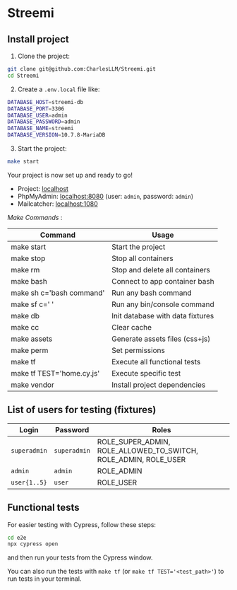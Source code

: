 # Streemi

<!-- TODO description -->

## Install project

1. Clone the project:

```bash
git clone git@github.com:CharlesLLM/Streemi.git
cd Streemi
```

2. Create a `.env.local` file like:

```bash
DATABASE_HOST=streemi-db
DATABASE_PORT=3306
DATABASE_USER=admin
DATABASE_PASSWORD=admin
DATABASE_NAME=streemi
DATABASE_VERSION=10.7.8-MariaDB
```

3. Start the project:

```bash
make start
```

Your project is now set up and ready to go!

- Project: [localhost](http://localhost/)
- PhpMyAdmin: [localhost:8080](http://localhost:8080) (user: `admin`, password: `admin`)
- Mailcatcher: [localhost:1080](http://localhost:1080)

*Make Commands* :

| Command                   | Usage                            |
| ------------------------- | -------------------------------- |
| make start                | Start the project                |
| make stop                 | Stop all containers              |
| make rm                   | Stop and delete all containers   |
| make bash                 | Connect to app container bash    |
| make sh c='bash command'  | Run any bash command             |
| make sf c=' '             | Run any bin/console command      |
| make db                   | Init database with data fixtures |
| make cc                   | Clear cache                      |
| make assets               | Generate assets files (css+js)   |
| make perm                 | Set permissions                  |
| make tf                   | Execute all functional tests     |
| make tf TEST='home.cy.js' | Execute specific test            |
| make vendor               | Install project dependencies     |

## List of users for testing (fixtures)

<!-- TODO : Check if the passwords are correct -->
| Login        | Password     | Roles                                                           |
| ------------ | ------------ | --------------------------------------------------------------- |
| `superadmin` | `superadmin` | ROLE_SUPER_ADMIN, ROLE_ALLOWED_TO_SWITCH, ROLE_ADMIN, ROLE_USER |
| `admin`      | `admin`      | ROLE_ADMIN                                                      |
| `user{1..5}` | `user`       | ROLE_USER                                                       |

## Functional tests

For easier testing with Cypress, follow these steps:

```bash
cd e2e
npx cypress open
```

and then run your tests from the Cypress window.

You can also run the tests with `make tf` (or `make tf TEST='<test_path>'`) to run tests in your terminal.
